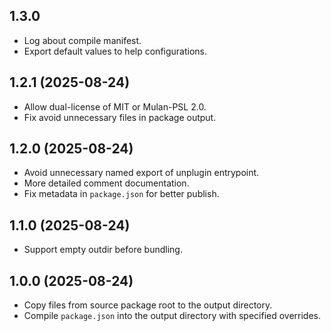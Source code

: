 ## 1.3.0

- Log about compile manifest.
- Export default values to help configurations.

## 1.2.1 (2025-08-24)

- Allow dual-license of MIT or Mulan-PSL 2.0.
- Fix avoid unnecessary files in package output.

## 1.2.0 (2025-08-24)

- Avoid unnecessary named export of unplugin entrypoint.
- More detailed comment documentation.
- Fix metadata in `package.json` for better publish.

## 1.1.0 (2025-08-24)

- Support empty outdir before bundling.

## 1.0.0 (2025-08-24)

- Copy files from source package root to the output directory.
- Compile `package.json` into the output directory with specified overrides.

